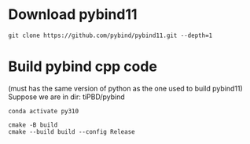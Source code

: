 # Download pybind11
```
git clone https://github.com/pybind/pybind11.git --depth=1
```

# Build pybind cpp code
(must has the same version of python as the one used to build pybind11)
Suppose we are in dir: tiPBD/pybind

```
conda activate py310
```

```
cmake -B build
cmake --build build --config Release
```